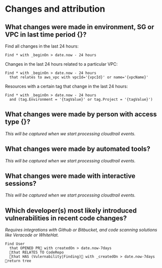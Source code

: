 # Changes and attribution

## What changes were made in environment, SG or VPC in last time period {}?

Find all changes in the last 24 hours:

```j1ql
Find * with _beginOn > date.now - 24 hours
```

Changes in the last 24 hours related to a particular VPC:

```j1ql
Find * with _beginOn > date.now - 24 hours
  that relates to aws_vpc with vpcId='{vpcId}' or name='{vpcName}'
```

Resources with a certain tag that change in the last 24 hours:

```j1ql
Find * with _beginOn > date.now - 24 hours
  and (tag.Environment = '{tagValue}' or tag.Project = '{tagValue}')
```

## What changes were made by person with access type {}?

_This will be captured when we start processing cloudtrail events._

## What changes were made by automated tools?

_This will be captured when we start processing cloudtrail events._

## What changes were made with interactive sessions?

_This will be captured when we start processing cloudtrail events._

## Which developer(s) most likely introduced vulnerabilities in recent code changes?

_Requires integrations with Github or Bitbucket, and code scanning solutions
like Veracode or WhiteHat._

```j1ql
Find User
  that OPENED PR with createdOn > date.now-7days
  that RELATES TO CodeRepo
  that HAS (Vulernability|Finding) with _createdOn > date.now-7days
return tree
```
